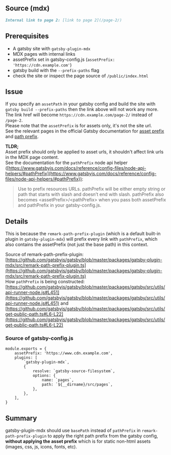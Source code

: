 
## Source (mdx)
```md
Internal link to page 2: [link to page 2](/page-2/)
```

## Prerequisites

- A gatsby site with `gatsby-plugin-mdx`
- MDX pages with internal links
- assetPrefix set in gatsby-config.js (`assetPrefix: 'https://cdn.example.com'`)
- gatsby build with the `--prefix-paths` flag
- check the site or inspect the page source of `/public/index.html`

## Issue

If you specify an `assetPath` in your gatsby config and build the site with `gatsby build --prefix-paths` then the link above will not work any more.  
The link href will become `https://cdn.example.com/page-2/` instead of `/page-2`.  
Please note that the `assetPrefix` is for assets only, it's not the site url.  
See the relevant pages in the official Gatsby documentation for [asset prefix](https://www.gatsbyjs.com/docs/how-to/previews-deploys-hosting/asset-prefix/) and [path prefix](https://www.gatsbyjs.com/docs/how-to/previews-deploys-hosting/path-prefix/).

**TLDR;**  
Asset prefix should only be applied to asset urls, it shouldn't affect link urls in the MDX page content.  
See the documentation for the `pathPrefix` node api helper ([https://www.gatsbyjs.com/docs/reference/config-files/node-api-helpers/#pathPrefix](https://www.gatsbyjs.com/docs/reference/config-files/node-api-helpers/#pathPrefix)):
<blockquote>
    Use to prefix resources URLs. pathPrefix will be either empty string or path that starts with slash and doesn’t end with slash. pathPrefix also becomes &lt;assetPrefix&gt;/&lt;pathPrefix&gt; when you pass both assetPrefix and pathPrefix in your gatsby-config.js.
    </blockquote>

## Details

This is because the `remark-path-prefix-plugin` (which is a default built-in plugin in `gatsby-plugin-mdx`) will prefix every link with `pathPrefix`, which also contains the assetPrefix (not just the base path) in this context.


Source of remark-path-prefix-plugin: [https://github.com/gatsbyjs/gatsby/blob/master/packages/gatsby-plugin-mdx/src/remark-path-prefix-plugin.ts](https://github.com/gatsbyjs/gatsby/blob/master/packages/gatsby-plugin-mdx/src/remark-path-prefix-plugin.ts)  
How `pathPrefix` is being constructed: [https://github.com/gatsbyjs/gatsby/blob/master/packages/gatsby/src/utils/api-runner-node.js#L451](https://github.com/gatsbyjs/gatsby/blob/master/packages/gatsby/src/utils/api-runner-node.js#L451) and [https://github.com/gatsbyjs/gatsby/blob/master/packages/gatsby/src/utils/get-public-path.ts#L6-L22](https://github.com/gatsbyjs/gatsby/blob/master/packages/gatsby/src/utils/get-public-path.ts#L6-L22)

### Source of gatsby-config.js

```
module.exports = {
    assetPrefix: 'https://www.cdn.example.com',
    plugins: [
        `gatsby-plugin-mdx`,
        {
            resolve: `gatsby-source-filesystem`,
            options: {
                name: `pages`,
                path: `${__dirname}/src/pages`,
            },
        },
    ],
}
```


## Summary

gatsby-plugin-mdx should use `basePath` instead of `pathPrefix` in `remark-path-prefix-plugin` to apply the right path prefix from the gatsby config, **without applying the asset prefix** which is for static non-html assets (images, css, js, icons, fonts, etc).

